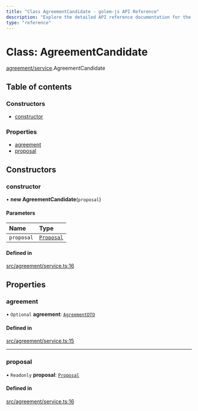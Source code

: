 ```yaml
---
title: "Class AgreementCandidate - golem-js API Reference"
description: "Explore the detailed API reference documentation for the Class AgreementCandidate within the golem-js SDK for the Golem Network."
type: "reference"
---
```

# Class: AgreementCandidate

[agreement/service](../modules/agreement_service).AgreementCandidate

## Table of contents

### Constructors

- [constructor](agreement_service.AgreementCandidate#constructor)

### Properties

- [agreement](agreement_service.AgreementCandidate#agreement)
- [proposal](agreement_service.AgreementCandidate#proposal)

## Constructors

### constructor

• **new AgreementCandidate**(`proposal`)

#### Parameters

| Name | Type |
| :------ | :------ |
| `proposal` | [`Proposal`](market_proposal.Proposal) |

#### Defined in

[src/agreement/service.ts:16](https://github.com/golemfactory/golem-js/blob/c332187/src/agreement/service.ts#L16)

## Properties

### agreement

• `Optional` **agreement**: [`AgreementDTO`](../interfaces/agreement_service.AgreementDTO)

#### Defined in

[src/agreement/service.ts:15](https://github.com/golemfactory/golem-js/blob/c332187/src/agreement/service.ts#L15)

___

### proposal

• `Readonly` **proposal**: [`Proposal`](market_proposal.Proposal)

#### Defined in

[src/agreement/service.ts:16](https://github.com/golemfactory/golem-js/blob/c332187/src/agreement/service.ts#L16)
